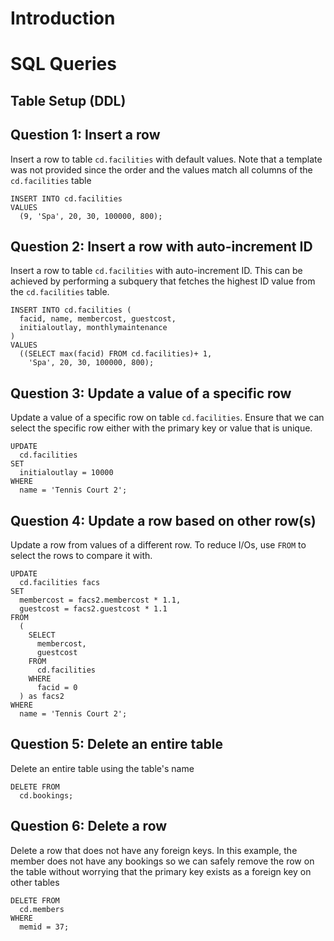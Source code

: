 # Introduction

# SQL Queries
## Table Setup (DDL)


## Question 1: Insert a row
Insert a row to table `cd.facilities` with default values. Note that a template was not provided since the order and the values match all columns of the `cd.facilities` table
```
INSERT INTO cd.facilities 
VALUES 
  (9, 'Spa', 20, 30, 100000, 800);
```

## Question 2: Insert a row with auto-increment ID
Insert a row to table `cd.facilities` with auto-increment ID. This can be achieved by performing a subquery that fetches the highest ID value from the `cd.facilities` table.
```
INSERT INTO cd.facilities (
  facid, name, membercost, guestcost, 
  initialoutlay, monthlymaintenance
) 
VALUES 
  ((SELECT max(facid) FROM cd.facilities)+ 1,
    'Spa', 20, 30, 100000, 800);
```

## Question 3: Update a value of a specific row
Update a value of a specific row on table `cd.facilities`. Ensure that we can select the specific row either with the primary key or value that is unique.
```
UPDATE 
  cd.facilities 
SET 
  initialoutlay = 10000 
WHERE 
  name = 'Tennis Court 2';
```

## Question 4: Update a row based on other row(s)
Update a row from values of a different row. To reduce I/Os, use `FROM` to select the rows to compare it with.
```
UPDATE 
  cd.facilities facs 
SET 
  membercost = facs2.membercost * 1.1, 
  guestcost = facs2.guestcost * 1.1 
FROM 
  (
    SELECT 
      membercost, 
      guestcost 
    FROM 
      cd.facilities 
    WHERE 
      facid = 0
  ) as facs2 
WHERE 
  name = 'Tennis Court 2';
```

## Question 5: Delete an entire table
Delete an entire table using the table's name
```
DELETE FROM
  cd.bookings;
```

## Question 6: Delete a row
Delete a row that does not have any foreign keys. In this example, the member does not have any bookings so we can safely remove the row on the table without worrying that the primary key exists as a foreign key on other tables
```
DELETE FROM
  cd.members
WHERE
  memid = 37;
```
